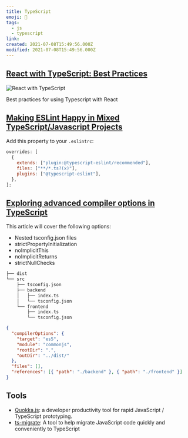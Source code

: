 ```yaml
---
title: TypeScript
emoji: 📝
tags:
  - js
  - typescript
link:
created: 2021-07-08T15:49:56.000Z
modified: 2021-07-08T15:49:56.000Z
---
```


## [React with TypeScript: Best Practices](https://www.sitepoint.com/react-with-typescript-best-practices/)

![React with TypeScript](https://external-content.duckduckgo.com/iu/?u=https%3A%2F%2Fi.imgur.com%2FoeaMGnj.jpg&f=1&nofb=1)

Best practices for using Typescript with React

## [Making ESLint Happy in Mixed TypeScript/Javascript Projects](https://hashnode.blainegarrett.com/making-eslint-happy-in-mixed-typescriptjavascript-projects-ck5lge2v204cgqks1sk4nlp85)

Add this property to your `.eslintrc`:

```js
overrides: [
  {
    extends: ["plugin:@typescript-eslint/recommended"],
    files: ["**/*.ts?(x)"],
    plugins: ["@typescript-eslint"],
  },
];
```

## [Exploring advanced compiler options in TypeScript](https://blog.logrocket.com/exploring-advanced-compiler-options-typescript/)

This article will cover the following options:

- Nested tsconfig.json files
- strictPropertyInitialization
- noImplicitThis
- noImplicitReturns
- strictNullChecks

```sh
├── dist
└── src
    ├── tsconfig.json
    ├── backend
    │   ├── index.ts
    │   └── tsconfig.json
    └── frontend
        ├── index.ts
        └── tsconfig.json
```

```json
{
  "compilerOptions": {
    "target": "es5",
    "module": "commonjs",
    "rootDir": ".",
    "outDir": "../dist/"
  },
  "files": [],
  "references": [{ "path": "./backend" }, { "path": "./frontend" }]
}
```

## Tools

- [Quokka.js](https://marketplace.visualstudio.com/items?itemName=WallabyJs.quokka-vscode): a developer productivity tool for rapid JavaScript / TypeScript prototyping.
- [ts-migrate](https://github.com/airbnb/ts-migrate): A tool to help migrate JavaScript code quickly and conveniently to TypeScript
